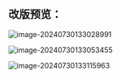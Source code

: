 

## 改版预览：

![image-20240730133028991](C:\Users\cao\AppData\Roaming\Typora\typora-user-images\image-20240730133028991.png)

![image-20240730133053455](C:\Users\cao\AppData\Roaming\Typora\typora-user-images\image-20240730133053455.png)

![image-20240730133115963](C:\Users\cao\AppData\Roaming\Typora\typora-user-images\image-20240730133115963.png)